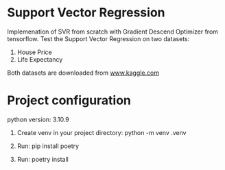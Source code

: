 # Support Vector Regression
Implemenation of SVR from scratch with Gradient Descend Optimizer from tensorflow. Test the Support Vector Regression on two datasets:
1. House Price
2. Life Expectancy

Both datasets are downloaded from www.kaggle.com 

# Project configuration

python version: 3.10.9 

1. Create venv in your project directory:
python -m venv .venv

2. Run:
pip install poetry

3. Run:
poetry install

